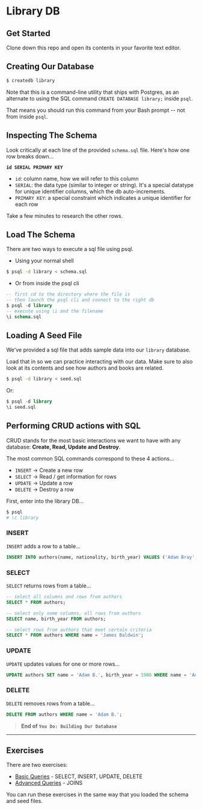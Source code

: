 # Library DB

## Get Started

Clone down this repo and open its contents in your favorite text editor. 

## Creating Our Database

```bash
$ createdb library
```

Note that this is a command-line utility that ships with Postgres, as an alternate to using the SQL command `CREATE DATABASE library;` inside `psql`.

That means you should run this command from your Bash prompt -- not from inside `psql`.

## Inspecting The Schema

Look critically at each line of the provided `schema.sql` file. Here's how one row breaks down...

**`id SERIAL PRIMARY KEY`**

- `id`: column name, how we will refer to this column
- `SERIAL`: the data type (similar to integer or string). It's a special datatype for unique identifier columns, which the db auto-increments.
- `PRIMARY KEY`: a special constraint which indicates a unique identifier for each row

Take a few minutes to research the other rows.

## Load The Schema

There are two ways to execute a sql file using psql.

* Using your normal shell

```bash
$ psql -d library < schema.sql
```

* Or from inside the psql cli

```sql
-- first cd to the directory where the file is
-- then launch the psql cli and connect to the right db
$ psql -d library
-- execute using \i and the filename
\i schema.sql
```

## Loading A Seed File

We've provided a sql file that adds sample data into our `library` database.

Load that in so we can practice interacting with our data. Make sure to also look at its contents and see how authors and books are related.

```bash
$ psql -d library < seed.sql
```

Or:

```sql
$ psql -d library
\i seed.sql
```

## Performing CRUD actions with SQL

CRUD stands for the most basic interactions we want to have with any database: **Create, Read, Update and Destroy**.

The most common SQL commands correspond to these 4 actions...

- `INSERT` -> Create a new row
- `SELECT` -> Read / get information for rows
- `UPDATE` -> Update a row
- `DELETE` -> Destroy a row

First, enter into the library DB...

```bash
$ psql
# \c library
```

### INSERT

`INSERT` adds a row to a table...

```sql
INSERT INTO authors(name, nationality, birth_year) VALUES ('Adam Bray', 'United States of America', 1985);
```

### SELECT

`SELECT` returns rows from a table...

```sql
-- select all columns and rows from authors
SELECT * FROM authors;

-- select only some columns, all rows from authors
SELECT name, birth_year FROM authors;

-- select rows from authors that meet certain criteria
SELECT * FROM authors WHERE name = 'James Baldwin';
```

### UPDATE

`UPDATE` updates values for one or more rows...

```sql
UPDATE authors SET name = 'Adam B.', birth_year = 1986 WHERE name = 'Adam Bray';
```

### DELETE

`DELETE` removes rows from a table...

```sql
DELETE FROM authors WHERE name = 'Adam B.';
```

> **End of `You Do: Building Our Database`**

---

## Exercises

There are two exercises:

- [Basic Queries](basic_queries.sql) - SELECT, INSERT, UPDATE, DELETE
- [Advanced Queries](advanced_queries.sql) - JOINS

You can run these exercises in the same way that you loaded the schema and seed files.
